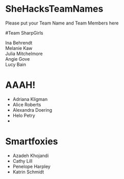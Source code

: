 SheHacksTeamNames
=================

Please put your Team Name and Team Members here

#Team SharpGirls

Ina Behrendt<br>
Melanie Kaw<br>
Julia Mitchelmore<br>
Angie Gove<br>
Lucy Bain

# AAAH!
* Adriana Kligman
* Alice Roberts
* Alexandra Doering
* Helo Petry
* 


# Smartfoxies 
* Azadeh Khojandi
* Cathy Lill
* Penelope Harpley
* Katrin Schmidt
